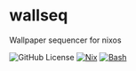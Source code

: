 # wallseq
Wallpaper sequencer for nixos

![GitHub License](https://img.shields.io/github/license/Felipe-9/wallseq)
[![Nix](https://img.shields.io/badge/Nix-5277C3?logo=nixos&logoColor=fff)](#)
[![Bash](https://img.shields.io/badge/Bash-4EAA25?logo=gnubash&logoColor=fff)](#)
